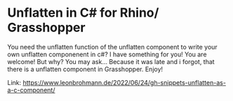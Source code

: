 # Unflatten in C# for Rhino/ Grasshopper

You need the unflatten function of the unflatten component to write your own unflatten componenent in c#? I have something for you! You are welcome! 
But why? You may ask… Because it was late and i forgot, that there is a unflatten component in Grasshopper. Enjoy!

Link: https://www.leonbrohmann.de/2022/06/24/gh-snippets-unflatten-as-a-c-component/
